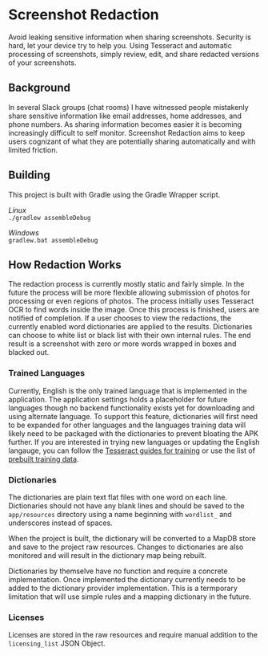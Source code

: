 # Screenshot Redaction
Avoid leaking sensitive information when sharing screenshots. Security is hard, let your device try to help you. Using Tesseract and automatic processing of screenshots, simply review, edit, and share redacted versions of your screenshots.

## Background
In several Slack groups (chat rooms) I have witnessed people mistakenly share sensitive information like email addresses, home addresses, and phone numbers. As sharing information becomes easier it is becoming increasingly difficult to self monitor. Screenshot Redaction aims to keep users cognizant of what they are potentially sharing automatically and with limited friction.

## Building
This project is built with Gradle using the Gradle Wrapper script.

*Linux*  
`./gradlew assembleDebug`

*Windows*  
`gradlew.bat assembleDebug`

## How Redaction Works
The redaction process is currently mostly static and fairly simple. In the future the process will be more flexible allowing submission of photos for processing or even regions of photos. The process initially uses Tesseract OCR to find words inside the image. Once this process is finished, users are notified of completion. If a user chooses to view the redactions, the currently enabled word dictionaries are applied to the results. Dictionaries can choose to white list or black list with their own internal rules. The end result is a screenshot with zero or more words wrapped in boxes and blacked out.

### Trained Languages
Currently, English is the only trained language that is implemented in the application. The application settings holds a placeholder for future languages though no backend functionality exists yet for downloading and using alternate language. To support this feature, dictionaries will first need to be expanded for other languages and the languages training data will likely need to be packaged with the dictionaries to prevent bloating the APK further. If you are interested in trying new languages or updating the English langauge, you can follow the [Tesseract guides for training](https://github.com/tesseract-ocr/tesseract/wiki/TrainingTesseract) or use the list of [prebuilt training data](https://github.com/tesseract-ocr/tessdata).

### Dictionaries
The dictionaries are plain text flat files with one word on each line. Dictionaries should not have any blank lines and should be saved to the `app/resources` directory using a name beginning with `wordlist_` and underscores instead of spaces.

When the project is built, the dictionary will be converted to a MapDB store and save to the project raw resources. Changes to dictionaries are also monitored and will result in the dictionary map being rebuilt.

Dictionaries by themselve have no function and require a concrete implementation. Once implemented the dictionary currently needs to be added to the dictionary provider implementation. This is a termporary limitation that will use simple rules and a mapping dictionary in the future.

### Licenses
Licenses are stored in the raw resources and require manual addition to the `licensing_list` JSON Object.
